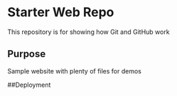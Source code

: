 # Starter Web Repo

This repository is for showing how Git and GitHub work

## Purpose

Sample website with plenty of files for demos

##Deployment


